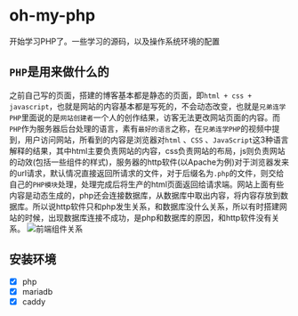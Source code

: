 # oh-my-php
开始学习PHP了。一些学习的源码，以及操作系统环境的配置

## ` PHP `是用来做什么的
之前自己写的页面，搭建的博客基本都是静态的页面，即` html + css + javascript `，也就是网站的内容基本都是写死的，不会动态改变，也就是` 兄弟连学PHP `里面说的是` 网站创建者 `一个人的创作结果，访客无法更改网站页面的内容。而` PHP `作为服务器后台处理的语言，素有` 最好的语言 `之称，在` 兄弟连学PHP `的视频中提到，用户访问网站，所看到的内容是浏览器对` html ` 、` CSS ` 、` JavaScript `这3种语言解释的结果，其中html主要负责网站的内容，css负责网站的布局，js则负责网站的动效(包括一些组件的样式)，服务器的http软件(以Apache为例)对于浏览器发来的url请求，默认情况直接返回所请求的文件，对于后缀名为` .php `的文件，则交给自己的` PHP模块 `处理，处理完成后将生产的html页面返回给请求端。网站上面有些内容是动态生成的，php还会连接数据库，从数据库中取出内容，将内容存放到数据库。所以说http软件只和php发生关系，和数据库没什么关系，所以有时搭建网站的时候，出现数据库连接不成功，是php和数据库的原因，和http软件没有关系。
![前端组件关系](http://ww1.sinaimg.cn/large/005GQrpLgy1g0anjwifogj31xq17caga.jpg)
## 安装环境
- [x] php
- [x] mariadb
- [x] caddy
